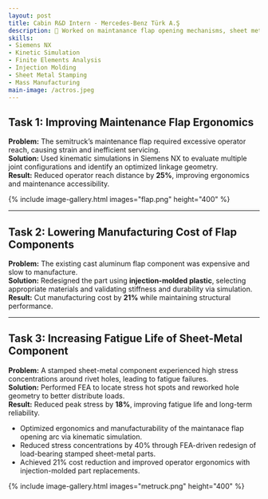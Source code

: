 ```yaml
---
layout: post
title: Cabin R&D Intern - Mercedes-Benz Türk A.Ş
description: 🚛 Worked on maintanance flap opening mechanisms, sheet metal part optimization and ergonomics of a new-gen EV Semitruck
skills: 
- Siemens NX
- Kinetic Simulation
- Finite Elements Analysis
- Injection Molding
- Sheet Metal Stamping
- Mass Manufacturing
main-image: /actros.jpeg
---
```


## Task 1: Improving Maintenance Flap Ergonomics
**Problem:** The semitruck’s maintenance flap required excessive operator reach, causing strain and inefficient servicing.  
**Solution:** Used kinematic simulations in Siemens NX to evaluate multiple joint configurations and identify an optimized linkage geometry.  
**Result:** Reduced operator reach distance by **25%**, improving ergonomics and maintenance accessibility.

{% include image-gallery.html images="flap.png" height="400" %}

---

## Task 2: Lowering Manufacturing Cost of Flap Components
**Problem:** The existing cast aluminum flap component was expensive and slow to manufacture.  
**Solution:** Redesigned the part using **injection-molded plastic**, selecting appropriate materials and validating stiffness and durability via simulation.  
**Result:** Cut manufacturing cost by **21%** while maintaining structural performance.

---

## Task 3: Increasing Fatigue Life of Sheet-Metal Component
**Problem:** A stamped sheet-metal component experienced high stress concentrations around rivet holes, leading to fatigue failures.  
**Solution:** Performed FEA to locate stress hot spots and reworked hole geometry to better distribute loads.  
**Result:** Reduced peak stress by **18%**, improving fatigue life and long-term reliability.

* Optimized ergonomics and manufacturability of the maintanace flap opening arc via kinematic simulation.  
* Reduced stress concentrations by 40% through FEA-driven redesign of load-bearing stamped sheet-metal parts.   
* Achieved 21% cost reduction and improved operator ergonomics with injection-molded part replacements.  

{% include image-gallery.html images="metruck.png" height="400" %}
<br>
